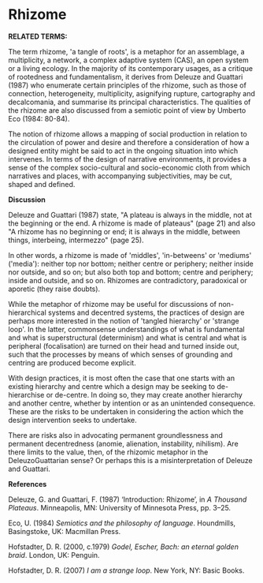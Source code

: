 # Rhizome

**RELATED TERMS:** 

The term rhizome, 'a tangle of roots', is a metaphor for an assemblage, a multiplicity, a network, a complex adaptive system (CAS), an open system or a living ecology. In the majority of its contemporary usages, as a critique of rootedness and fundamentalism, it derives from Deleuze and Guattari (1987) who enumerate certain principles of the rhizome, such as those of connection, heterogeneity, multiplicity, asignifying rupture, cartography and decalcomania, and summarise its principal characteristics. The qualities of the rhizome are also discussed from a semiotic point of view by Umberto Eco (1984: 80-84). 

The notion of rhizome allows a mapping of social production in relation to the circulation of power and desire and therefore a consideration of how a designed entity might be said to act in the ongoing situation into which intervenes. In terms of the design of narrative environments, it provides a sense of the complex socio-cultural and socio-economic cloth from which narratives and places, with accompanying subjectivities, may be cut, shaped and defined.

**Discussion**

Deleuze and Guattari (1987) state, "A plateau is always in the middle, not at the beginning or the end. A rhizome is made of plateaus" (page 21) and also "A rhizome has no beginning or end; it is always in the middle, between things, interbeing, intermezzo" (page 25). 

In other words, a rhizome is made of 'middles', 'in-betweens' or 'mediums' ('media'): neither top nor bottom; neither centre or periphery; neither inside nor outside, and so on; but also both top and bottom; centre and periphery; inside and outside, and so on. Rhizomes are contradictory, paradoxical or aporetic (they raise doubts).

While the metaphor of rhizome may be useful for discussions of non-hierarchical systems and decentred systems, the practices of design are perhaps more interested in the notion of 'tangled hierarchy' or 'strange loop'. In the latter, commonsense understandings of what is fundamental and what is superstructural (determinism) and what is central and what is peripheral (focalisation) are turned on their head and turned inside out, such that the processes by means of which senses of grounding and centring are produced become explicit. 

With design practices, it is most often the case that one starts with an existing hierarchy and centre which a design may be seeking to de-hierarchise or de-centre. In doing so, they may create another hierarchy and another centre, whether by intention or as an unintended consequence. These are the risks to be undertaken in considering the action which the design intervention seeks to undertake. 

There are risks also in advocating permanent groundlessness and permanent decentredness (anomie, alienation, instability, nihilism). Are there limits to the value, then, of the rhizomic metaphor in the DeleuzoGuattarian sense? Or perhaps this is a misinterpretation of Deleuze and Guattari.

**References** 

Deleuze, G. and Guattari, F. (1987) ‘Introduction: Rhizome’, in _A Thousand Plateaus_. Minneapolis, MN: University of Minnesota Press, pp. 3–25.

Eco, U. (1984) _Semiotics and the philosophy of language_. Houndmills, Basingstoke, UK: Macmillan Press.

Hofstadter, D. R. (2000, c.1979) _Godel, Escher, Bach: an eternal golden braid_. London, UK: Penguin.

Hofstadter, D. R. (2007) _I am a strange loop_. New York, NY: Basic Books.

